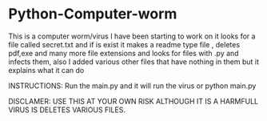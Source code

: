 # Python-Computer-worm
This is a computer worm/virus I have been starting to work on it looks for a file called secret.txt and if is exist it makes a readme type file , deletes pdf,exe and many more file extensions and looks for files with .py and infects them, also I added various other files that have nothing in them but it explains what it can do


INSTRUCTIONS: Run the main.py and it will run the virus or python main.py

DISCLAMER: USE THIS AT YOUR OWN RISK ALTHOUGH IT IS A HARMFULL VIRUS IS DELETES VARIOUS FILES.
